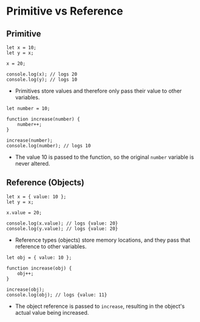# Primitive vs Reference
## Primitive
```
let x = 10;
let y = x;

x = 20;

console.log(x); // logs 20
console.log(y); // logs 10
```
- Primitives store values and therefore only pass their value to other variables.

```
let number = 10;

function increase(number) {
    number++;
}

increase(number);
console.log(number); // logs 10
```
- The value 10 is passed to the function, so the original `number` variable is never altered.

## Reference (Objects)
```
let x = { value: 10 };
let y = x;

x.value = 20;

console.log(x.value); // logs {value: 20}
console.log(y.value); // logs {value: 20}
```
- Reference types (objects) store memory locations, and they pass that reference to other variables.

```
let obj = { value: 10 };

function increase(obj) {
    obj++;
}

increase(obj);
console.log(obj); // logs {value: 11}
```
- The object reference is passed to `increase`, resulting in the object's actual value being increased.